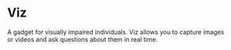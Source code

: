 # Viz
A gadget for visually impaired individuals. Viz allows you to capture images or videos and ask questions about them in real time. 
